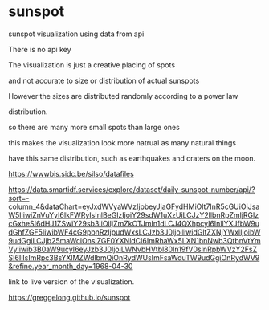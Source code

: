 # sunspot

sunspot visualization using data from api

There is no api key

The visualization is just a creative placing of spots

and not accurate to size or distribution of actual sunspots

However the sizes are distributed randomly according to a power law

distribution.  

so there are many more small spots than large ones 

this makes the visualization look more natrual as many natural things

have this same distribution, such as earthquakes and craters on the moon.

https://wwwbis.sidc.be/silso/datafiles

https://data.smartidf.services/explore/dataset/daily-sunspot-number/api/?sort=-column_4&dataChart=eyJxdWVyaWVzIjpbeyJjaGFydHMiOlt7InR5cGUiOiJsaW5lIiwiZnVuYyI6IkFWRyIsInlBeGlzIjoiY29sdW1uXzUiLCJzY2llbnRpZmljRGlzcGxheSI6dHJ1ZSwiY29sb3IiOiIjZmZkOTJmIn1dLCJ4QXhpcyI6InllYXJfbW9udGhfZGF5IiwibWF4cG9pbnRzIjpudWxsLCJzb3J0IjoiIiwidGltZXNjYWxlIjoibW9udGgiLCJjb25maWciOnsiZGF0YXNldCI6ImRhaWx5LXN1bnNwb3QtbnVtYmVyIiwib3B0aW9ucyI6eyJzb3J0IjoiLWNvbHVtbl80In19fV0sInRpbWVzY2FsZSI6IiIsImRpc3BsYXlMZWdlbmQiOnRydWUsImFsaWduTW9udGgiOnRydWV9&refine.year_month_day=1968-04-30


link to live version of the visualization.

https://greggelong.github.io/sunspot
